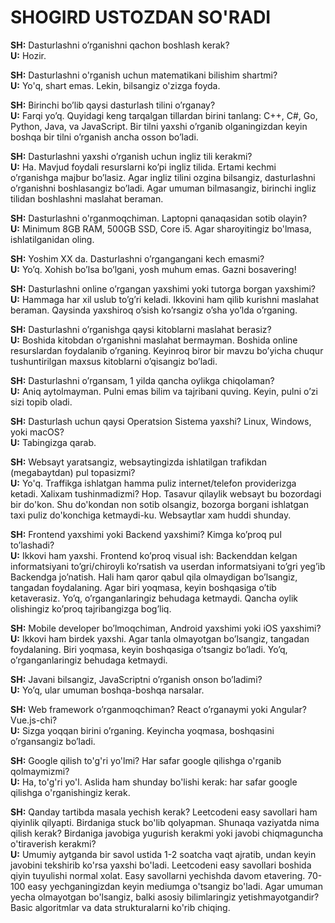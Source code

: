 # SHOGIRD USTOZDAN SO'RADI

**SH:** Dasturlashni o’rganishni qachon boshlash kerak?  
**U:** Hozir.

**SH:** Dasturlashni o'rganish uchun matematikani bilishim shartmi?  
**U:** Yo'q, shart emas. Lekin, bilsangiz o'zizga foyda.

**SH:** Birinchi bo’lib qaysi dasturlash tilini o’rganay?  
**U:** Farqi yo’q. Quyidagi keng tarqalgan tillardan birini tanlang: C++, C#, Go, Python, Java, va JavaScript. Bir tilni yaxshi o’rganib olganingizdan keyin boshqa bir tilni o’rganish ancha osson bo’ladi.

**SH:** Dasturlashni yaxshi o’rganish uchun ingliz tili kerakmi?  
**U:** Ha. Mavjud foydali resurslarni ko’pi ingliz tilida. Ertami kechmi o’rganishga majbur bo’lasiz. Agar ingliz tilini ozgina bilsangiz, dasturlashni o’rganishni boshlasangiz bo’ladi. Agar umuman bilmasangiz, birinchi ingliz tilidan boshlashni maslahat beraman.

**SH:** Dasturlashni o'rganmoqchiman. Laptopni qanaqasidan sotib olayin?  
**U:** Minimum 8GB RAM, 500GB SSD, Core i5. Agar sharoyitingiz bo'lmasa, ishlatilganidan oling.

**SH:** Yoshim XX da. Dasturlashni o’rgangangani kech emasmi?  
**U:** Yo’q. Xohish bo’lsa bo’lgani, yosh muhum emas. Gazni bosavering!

**SH:** Dasturlashni online o’rgangan yaxshimi yoki tutorga borgan yaxshimi?  
**U:** Hammaga har xil uslub to’g’ri keladi. Ikkovini ham qilib kurishni maslahat beraman. Qaysinda yaxshiroq o’sish ko’rsangiz o’sha yo’lda o’rganing.

**SH:** Dasturlashni o’rganishga qaysi kitoblarni maslahat berasiz?  
**U:** Boshida kitobdan o’rganishni maslahat bermayman. Boshida online resurslardan foydalanib o’rganing. Keyinroq biror bir mavzu bo’yicha chuqur tushuntirilgan maxsus kitoblarni o’qisangiz bo’ladi.

**SH:** Dasturlashni o’rgansam, 1 yilda qancha oylikga chiqolaman?  
**U:** Aniq aytolmayman. Pulni emas bilim va tajribani quving. Keyin, pulni o’zi sizi topib oladi.

**SH:** Dasturlash uchun qaysi Operatsion Sistema yaxshi? Linux, Windows, yoki macOS?  
**U:** Tabingizga qarab.

**SH:** Websayt yaratsangiz, websaytingizda ishlatilgan trafikdan (megabaytdan) pul topasizmi?  
**U:** Yo'q. Traffikga ishlatgan hamma puliz internet/telefon providerizga ketadi. Xalixam tushinmadizmi? Hop. Tasavur qilaylik websayt bu bozordagi bir do'kon. Shu do'kondan non sotib olsangiz, bozorga borgani ishlatgan taxi puliz do'konchiga ketmaydi-ku. Websaytlar xam huddi shunday.

**SH:** Frontend yaxshimi yoki Backend yaxshimi? Kimga ko’proq pul to’lashadi?  
**U:** Ikkovi ham yaxshi. Frontend ko’proq visual ish: Backenddan kelgan informatsiyani to’gri/chiroyli ko’rsatish va userdan informatsiyani to’gri yeg’ib Backendga jo’natish. Hali ham qaror qabul qila olmaydigan bo’lsangiz, tangadan foydalaning. Agar biri yoqmasa, keyin boshqasiga o’tib ketaverasiz. Yo’q, o’rganganlaringiz behudaga ketmaydi. Qancha oylik olishingiz ko’proq tajribangizga bog’liq.

**SH:** Mobile developer bo’lmoqchiman, Android yaxshimi yoki iOS yaxshimi?  
**U:** Ikkovi ham birdek yaxshi. Agar tanla olmayotgan bo’lsangiz, tangadan foydalaning. Biri yoqmasa, keyin boshqasiga o’tsangiz bo’ladi. Yo’q, o’rganganlaringiz behudaga ketmaydi.

**SH:** Javani bilsangiz, JavaScriptni o’rganish onson bo’ladimi?  
**U:** Yo’q, ular umuman boshqa-boshqa narsalar.

**SH:** Web framework o’rganmoqchiman? React o’rganaymi yoki Angular? Vue.js-chi?  
**U:** Sizga yoqqan birini o’rganing. Keyincha yoqmasa, boshqasini o’rgansangiz bo’ladi.

**SH:** Google qilish to'g'ri yo'lmi? Har safar google qilishga o'rganib qolmaymizmi?  
**U:** Ha, to'g'ri yo'l. Aslida ham shunday bo'lishi kerak: har safar google qilishga o'rganishingiz kerak.

**SH:** Qanday tartibda masala yechish kerak? Leetcodeni easy savollari ham qiyinlik qilyapti. Birdaniga stuck bo'lib qolyapman. Shunaqa vaziyatda nima qilish kerak? Birdaniga javobiga yugurish kerakmi yoki javobi chiqmaguncha o'tiraverish kerakmi?  
**U:** Umumiy aytganda bir savol ustida 1-2 soatcha vaqt ajratib, undan keyin javobini tekshirib ko'rsa yaxshi bo'ladi. Leetcodeni easy savollari boshida qiyin tuyulishi normal xolat. Easy savollarni yechishda davom etavering. 70-100 easy yechganingizdan keyin mediumga o'tsangiz bo'ladi. Agar umuman yecha olmayotgan bo'lsangiz, balki asosiy bilimlaringiz yetishmayotgandir? Basic algoritmlar va data strukturalarni ko'rib chiqing.

